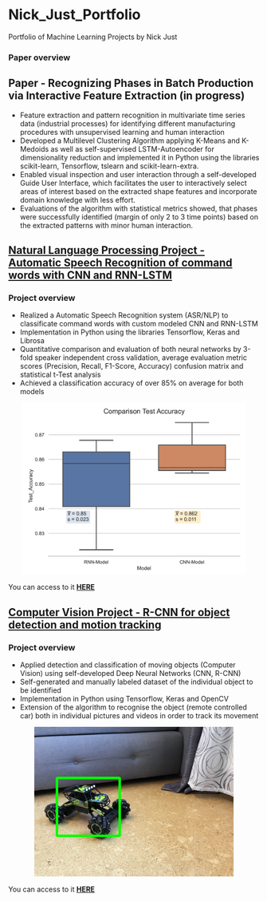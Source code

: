 # Nick_Just_Portfolio
Portfolio of Machine Learning Projects by Nick Just

### Paper overview

## Paper - Recognizing Phases in Batch Production via Interactive Feature Extraction (in progress)

* Feature extraction and pattern recognition in multivariate time series data (industrial processes) for identifying different manufacturing procedures with unsupervised learning and human interaction
* Developed a Multilevel Clustering Algorithm applying K-Means and K-Medoids as well as self-supervised LSTM-Autoencoder for dimensionality reduction and implemented it in Python using the libraries scikit-learn, Tensorflow, tslearn and scikit-learn-extra. 
* Enabled visual inspection and user interaction through a self-developed Guide User Interface, which facilitates the user to interactively select areas of interest based on the extracted shape features and incorporate domain knowledge with less effort.
* Evaluations of the algorithm with statistical metrics showed, that phases were successfully identified (margin of only 2 to 3 time points) based on the extracted patterns with minor human interaction.

## [Natural Language Processing Project - Automatic Speech Recognition of command words with CNN and RNN-LSTM](https://nickjust.github.io/ASR_command_words/)


### Project overview

* Realized a Automatic Speech Recognition system (ASR/NLP) to classificate command words with custom modeled CNN and RNN-LSTM
* Implementation in Python using the libraries Tensorflow, Keras and Librosa 
* Quantitative comparison and evaluation of both neural networks by 3-fold speaker independent cross validation, average evaluation metric scores (Precision, Recall, F1-Score, Accuracy)  confusion matrix and statistical t-Test analysis
* Achieved a classification accuracy of over 85% on average for both models

<p align="center">
  <img src="images/comparison_boxplot.PNG" width=450>
</p>

You can access to it **[HERE](https://nickjust.github.io/ASR_command_words/)**


## [Computer Vision Project - R-CNN for object detection and motion tracking](https://nickjust.github.io/RCNN_object_detection/)

### Project overview 
* Applied detection and classification of moving objects (Computer Vision) using self-developed Deep Neural Networks (CNN, R-CNN)
* Self-generated and manually labeled dataset of the individual object to be identified 
* Implementation in Python using Tensorflow, Keras and OpenCV 
* Extension of the algorithm to recognise the object (remote controlled car) both in individual pictures and videos in order to track its movement

<p align="center">
  <img src="images/Detection_picture.png">
</p>

You can access to it **[HERE](https://nickjust.github.io/RCNN_object_detection/)**



